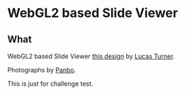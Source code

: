 
# WebGL2 based Slide Viewer

## What

WebGL2 based Slide Viewer <a href="" target="_blank" rel="noreferrer">this design</a> by <a href="" target="_blank" rel="noreferrer">Lucas Turner</a>.

Photographs by <a href="https://imgmgt.api.preci.cloud/openapi" target="_blank" rel="noreferrer">Panbo</a>.

This is just for challenge test.
